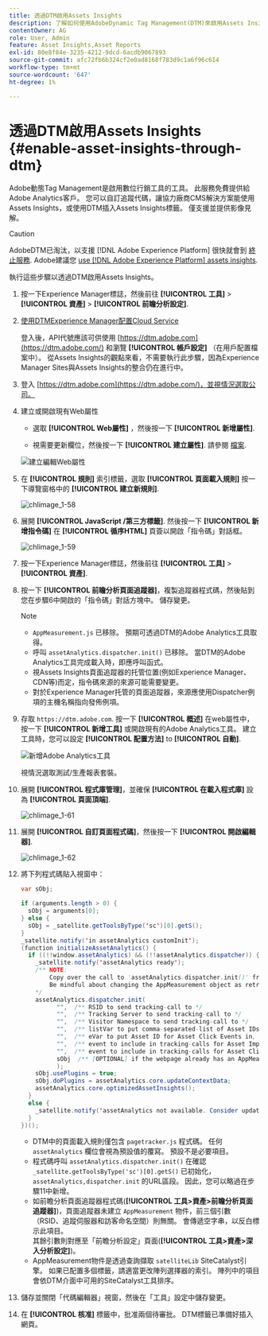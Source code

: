 ```yaml
---
title: 透過DTM啟用Assets Insights
description: 了解如何使用AdobeDynamic Tag Management(DTM)來啟用Assets Insights。
contentOwner: AG
role: User, Admin
feature: Asset Insights,Asset Reports
exl-id: 80e8f84e-3235-4212-9dcd-6acdb9067893
source-git-commit: afc72fb6b324cf2e0ad8168f783d9c1a6f96c614
workflow-type: tm+mt
source-wordcount: '647'
ht-degree: 1%

---
```


# 透過DTM啟用Assets Insights {#enable-asset-insights-through-dtm}

Adobe動態Tag Management是啟用數位行銷工具的工具。 此服務免費提供給Adobe Analytics客戶。 您可以自訂追蹤代碼，讓協力廠商CMS解決方案能使用Assets Insights，或使用DTM插入Assets Insights標籤。 僅支援並提供影像見解。

>[!CAUTION]
>
>AdobeDTM已淘汰，以支援 [!DNL Adobe Experience Platform] 很快就會到 [終止服務](https://medium.com/launch-by-adobe/dtm-plans-for-a-sunset-3c6aab003a6f). Adobe建議您 [use [!DNL Adobe Experience Platform] assets insights](https://experienceleague.adobe.com/docs/experience-manager-learn/assets/advanced/asset-insights-launch-tutorial.html).

執行這些步驟以透過DTM啟用Assets Insights。

1. 按一下Experience Manager標誌，然後前往 **[!UICONTROL 工具]** > **[!UICONTROL 資產]** > **[!UICONTROL 前瞻分析設定]**.
1. [使用DTMExperience Manager配置Cloud Service](/help/sites-administering/dtm.md)

   登入後，API代號應該可供使用 [https://dtm.adobe.com](https://dtm.adobe.com/) 和瀏覽 **[!UICONTROL 帳戶設定]** （在用戶配置檔案中）。 從Assets Insights的觀點來看，不需要執行此步驟，因為Experience Manager Sites與Assets Insights的整合仍在進行中。

1. 登入 [https://dtm.adobe.com](https://dtm.adobe.com/)，並視情況選取公司。
1. 建立或開啟現有Web屬性

   * 選取 **[!UICONTROL Web屬性]** ，然後按一下 **[!UICONTROL 新增屬性]**.

   * 視需要更新欄位，然後按一下 **[!UICONTROL 建立屬性]**. 請參閱 [檔案](https://experienceleague.adobe.com/docs/experience-manager-learn/getting-started-wknd-tutorial-develop/overview.html).

   ![建立編輯Web屬性](assets/Create-edit-web-property.png)

1. 在 **[!UICONTROL 規則]** 索引標籤，選取 **[!UICONTROL 頁面載入規則]** 按一下導覽窗格中的 **[!UICONTROL 建立新規則]**.

   ![chlimage_1-58](assets/chlimage_1-194.png)

1. 展開 **[!UICONTROL JavaScript /第三方標籤]**. 然後按一下 **[!UICONTROL 新增指令碼]** 在 **[!UICONTROL 循序HTML]** 頁簽以開啟「指令碼」對話框。

   ![chlimage_1-59](assets/chlimage_1-195.png)

1. 按一下Experience Manager標誌，然後前往 **[!UICONTROL 工具]** > **[!UICONTROL 資產]**.
1. 按一下 **[!UICONTROL 前瞻分析頁面追蹤器]**，複製追蹤器程式碼，然後貼到您在步驟6中開啟的「指令碼」對話方塊中。 儲存變更。

   >[!NOTE]
   >
   >* `AppMeasurement.js` 已移除。 預期可透過DTM的Adobe Analytics工具取得。
   >* 呼叫 `assetAnalytics.dispatcher.init()` 已移除。 當DTM的Adobe Analytics工具完成載入時，即應呼叫函式。
   >* 視Assets Insights頁面追蹤器的托管位置(例如Experience Manager、CDN等)而定，指令碼來源的來源可能需要變更。
   >* 對於Experience Manager托管的頁面追蹤器，來源應使用Dispatcher例項的主機名稱指向發佈例項。


1. 存取 `https://dtm.adobe.com`. 按一下 **[!UICONTROL 概述]** 在web屬性中，按一下 **[!UICONTROL 新增工具]** 或開啟現有的Adobe Analytics工具。 建立工具時，您可以設定 **[!UICONTROL 配置方法]** to **[!UICONTROL 自動]**.

   ![新增Adobe Analytics工具](assets/Add-Adobe-Analytics-Tool.png)

   視情況選取測試/生產報表套裝。

1. 展開 **[!UICONTROL 程式庫管理]**，並確保 **[!UICONTROL 在載入程式庫]** 設為 **[!UICONTROL 頁面頂端]**.

   ![chlimage_1-61](assets/chlimage_1-197.png)

1. 展開 **[!UICONTROL 自訂頁面程式碼]**，然後按一下 **[!UICONTROL 開啟編輯器]**.

   ![chlimage_1-62](assets/chlimage_1-198.png)

1. 將下列程式碼貼入視窗中：

   ```Java
   var sObj;
   
   if (arguments.length > 0) {
     sObj = arguments[0];
   } else {
     sObj = _satellite.getToolsByType('sc')[0].getS();
   }
   _satellite.notify('in assetAnalytics customInit');
   (function initializeAssetAnalytics() {
     if ((!!window.assetAnalytics) && (!!assetAnalytics.dispatcher)) {
       _satellite.notify('assetAnalytics ready');
       /** NOTE:
           Copy over the call to 'assetAnalytics.dispatcher.init()' from Assets Pagetracker
           Be mindful about changing the AppMeasurement object as retrieved above.
       */
       assetAnalytics.dispatcher.init(
             "",  /** RSID to send tracking-call to */
             "",  /** Tracking Server to send tracking-call to */
             "",  /** Visitor Namespace to send tracking-call to */
             "",  /** listVar to put comma-separated-list of Asset IDs for Asset Impression Events in tracking-call, e.g. 'listVar1' */
             "",  /** eVar to put Asset ID for Asset Click Events in, e.g. 'eVar3' */
             "",  /** event to include in tracking-calls for Asset Impression Events, e.g. 'event8' */
             "",  /** event to include in tracking-calls for Asset Click Events, e.g. 'event7' */
             sObj  /** [OPTIONAL] if the webpage already has an AppMeasurement object, include the object here. If unspecified, Pagetracker Core shall create its own AppMeasurement object */
             );
       sObj.usePlugins = true;
       sObj.doPlugins = assetAnalytics.core.updateContextData;
       assetAnalytics.core.optimizedAssetInsights();
     }
     else {
       _satellite.notify('assetAnalytics not available. Consider updating the Custom Page Code', 4);
     }
   })();
   ```

   * DTM中的頁面載入規則僅包含 `pagetracker.js` 程式碼。 任何 `assetAnalytics` 欄位會視為預設值的覆寫。 預設不是必要項目。
   * 程式碼呼叫 `assetAnalytics.dispatcher.init()` 在確認 `_satellite.getToolsByType('sc')[0].getS()` 已初始化， `assetAnalytics,dispatcher.init` 的URL區段。 因此，您可以略過在步驟11中新增。
   * 如前瞻分析頁面追蹤器程式碼(**[!UICONTROL 工具>資產>前瞻分析頁面追蹤器]**)，頁面追蹤器未建立 `AppMeasurement` 物件，前三個引數（RSID、追蹤伺服器和訪客命名空間）則無關。 會傳遞空字串，以反白標示此項目。\
      其餘引數則對應至「前瞻分析設定」頁面(**[!UICONTROL 工具>資產>深入分析設定]**)。
   * AppMeasurement物件是透過查詢擷取 `satelliteLib` SiteCatalyst引擎。 如果已配置多個標籤，請適當更改陣列選擇器的索引。 陣列中的項目會依DTM介面中可用的SiteCatalyst工具排序。

1. 儲存並關閉「代碼編輯器」視窗，然後在「工具」設定中儲存變更。
1. 在 **[!UICONTROL 核准]** 標籤中，批准兩個待審批。 DTM標籤已準備好插入網頁。
